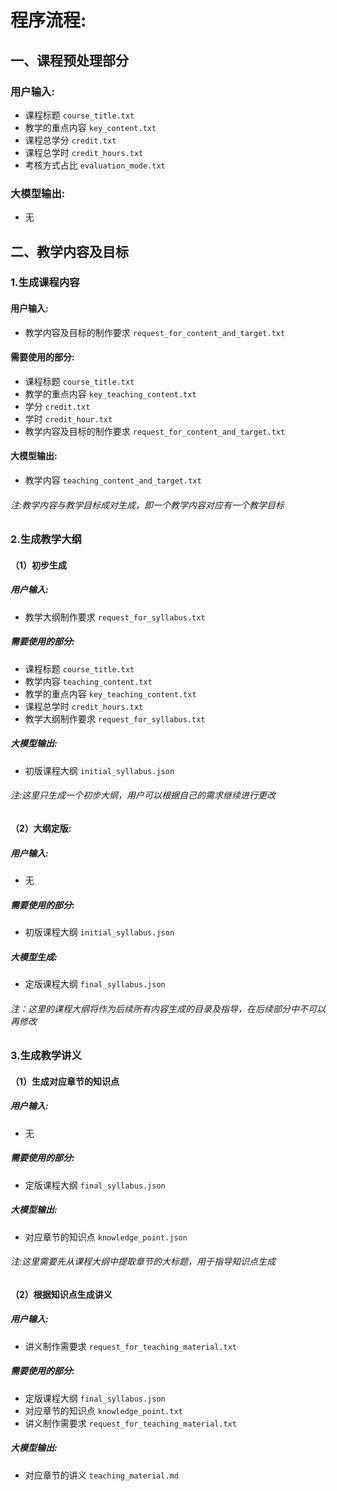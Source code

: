 # 程序流程:

## 一、课程预处理部分

### 用户输入:
- 课程标题 `course_title.txt`
- 教学的重点内容 `key_content.txt`
- 课程总学分 `credit.txt`
- 课程总学时 `credit_hours.txt`
- 考核方式占比 `evaluation_mode.txt`

### 大模型输出:
- 无

## 二、教学内容及目标

### 1.生成课程内容

#### 用户输入:
- 教学内容及目标的制作要求 `request_for_content_and_target.txt`

#### 需要使用的部分:
- 课程标题 `course_title.txt`
- 教学的重点内容 `key_teaching_content.txt`
- 学分 `credit.txt`
- 学时 `credit_hour.txt`
- 教学内容及目标的制作要求 `request_for_content_and_target.txt`

#### 大模型输出:
- 教学内容 `teaching_content_and_target.txt`

###### 注:教学内容与教学目标成对生成，即一个教学内容对应有一个教学目标

### 2.生成教学大纲

#### （1）初步生成

##### 用户输入:
- 教学大纲制作要求 `request_for_syllabus.txt`

##### 需要使用的部分:
- 课程标题 `course_title.txt`
- 教学内容 `teaching_content.txt`
- 教学的重点内容 `key_teaching_content.txt`
- 课程总学时 `credit_hours.txt`
- 教学大纲制作要求 `request_for_syllabus.txt`

##### 大模型输出:
- 初版课程大纲 `initial_syllabus.json`

###### 注:这里只生成一个初步大纲，用户可以根据自己的需求继续进行更改

#### （2）大纲定版:

##### 用户输入:
- 无

##### 需要使用的部分:
- 初版课程大纲 `initial_syllabus.json`

##### 大模型生成:
- 定版课程大纲 `final_syllabus.json`

###### 注：这里的课程大纲将作为后续所有内容生成的目录及指导，在后续部分中不可以再修改

### 3.生成教学讲义

#### （1）生成对应章节的知识点

##### 用户输入:
- 无

##### 需要使用的部分:
- 定版课程大纲 `final_syllabus.json`

##### 大模型输出:
- 对应章节的知识点 `knowledge_point.json`

###### 注:这里需要先从课程大纲中提取章节的大标题，用于指导知识点生成

#### （2）根据知识点生成讲义

##### 用户输入:
- 讲义制作需要求 `request_for_teaching_material.txt`

##### 需要使用的部分:
- 定版课程大纲 `final_syllabus.json`
- 对应章节的知识点 `knowledge_point.txt`
- 讲义制作需要求 `request_for_teaching_material.txt`

##### 大模型输出:
- 对应章节的讲义 `teaching_material.md`







